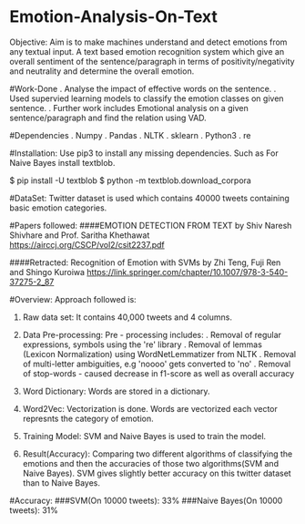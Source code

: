 # Emotion-Analysis-On-Text

Objective: Aim is to make machines understand and detect emotions from any textual input. A text based emotion recognition system which give an overall sentiment of the sentence/paragraph in terms of positivity/negativity and neutrality and determine the overall emotion.

#Work-Done
. Analyse the impact of effective words on the sentence.
. Used supervied learning models to classify the emotion classes on given sentence.
. Further work includes Emotional analysis on a given sentence/paragraph and find the relation using VAD. 

#Dependencies
. Numpy
. Pandas
. NLTK
. sklearn
. Python3
. re

#Installation:
Use pip3 to install any missing dependencies. Such as For Naive Bayes install textblob.

$ pip install -U textblob
$ python -m textblob.download_corpora

#DataSet: 
Twitter dataset is used which contains 40000 tweets containing basic emotion categories. 

#Papers followed: 
####EMOTION DETECTION FROM TEXT by Shiv Naresh Shivhare and Prof. Saritha Khethawat
https://airccj.org/CSCP/vol2/csit2237.pdf

####Retracted: Recognition of Emotion with SVMs  by Zhi Teng, Fuji Ren and Shingo Kuroiwa
https://link.springer.com/chapter/10.1007/978-3-540-37275-2_87

#Overview:
Approach followed is:

1. Raw data set: It contains 40,000 tweets and 4 columns. 

2. Data Pre-processing: 
 Pre - processing includes:
 . Removal of regular expressions, symbols using the 're' library
 . Removal of lemmas (Lexicon Normalization) using WordNetLemmatizer from NLTK
 . Removal of multi-letter ambiguities, e.g 'noooo' gets converted to 'no'
 . Removal of stop-words - caused decrease in f1-score as well as overall accuracy
 
3. Word Dictionary:
Words are stored in a dictionary. 

4. Word2Vec:
Vectorization is done. Words are vectorized each vector represnts the category of emotion. 

5. Training Model: 
SVM and Naive Bayes is used to train the model. 

6. Result(Accuracy):
Comparing two different algorithms of classifying the emotions and then the accuracies of those two algorithms(SVM and Naive Bayes).  SVM gives slightly better accuracy on this twitter dataset than to Naive Bayes. 

#Accuracy: 
###SVM(On 10000 tweets): 33%
###Naive Bayes(On 10000 tweets): 31%




